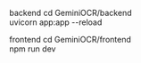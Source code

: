 backend
cd GeminiOCR/backend     
uvicorn app:app --reload

frontend
cd GeminiOCR/frontend  
npm run dev